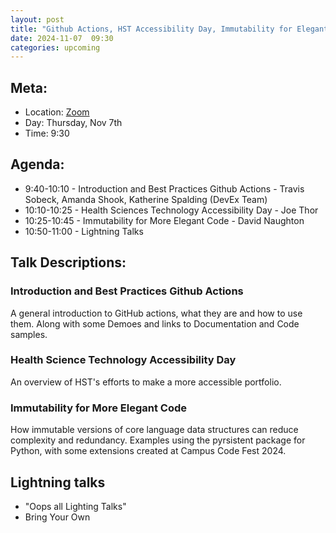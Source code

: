 ```yaml
---
layout: post
title: "Github Actions, HST Accessibility Day, Immutability for Elegant Code  "
date: 2024-11-07  09:30
categories: upcoming
---
```


## Meta:

- Location: [Zoom](https://z.umn.edu/cpmstream)
- Day: Thursday, Nov 7th
- Time: 9:30

## Agenda:

- 9:40-10:10 - Introduction and Best Practices Github Actions - Travis Sobeck, Amanda Shook, Katherine Spalding (DevEx Team)
- 10:10-10:25 - Health Sciences Technology Accessibility Day - Joe Thor
- 10:25-10:45 - Immutability for More Elegant Code - David Naughton
- 10:50-11:00 - Lightning Talks

## Talk Descriptions:

### Introduction and Best Practices Github Actions  
A general introduction to GitHub actions, what they are and how to use them.  Along with some Demoes and links to Documentation and Code samples.

### Health Science Technology Accessibility Day 
An overview of HST's efforts to make a more accessible portfolio. 

### Immutability for More Elegant Code
How immutable versions of core language data structures can reduce complexity and redundancy. Examples using the pyrsistent package for Python, with some extensions  created at Campus Code Fest 2024.

## Lightning talks
- "Oops all Lighting Talks"
- Bring Your Own 
